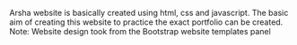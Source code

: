 Arsha website is basically created using html, css and javascript. The basic aim of creating this website to practice the exact portfolio can be created. Note: Website design took from the Bootstrap
website templates panel
